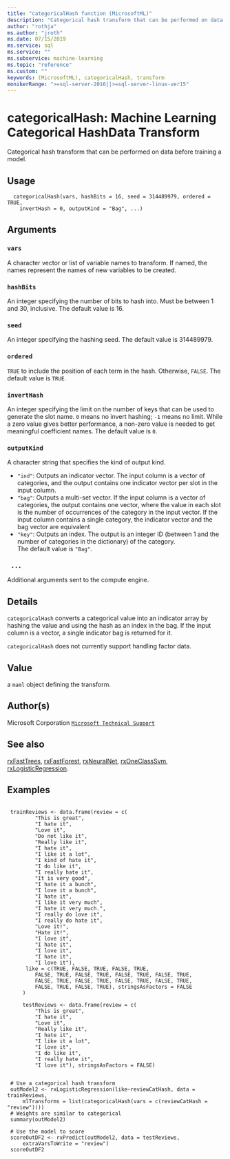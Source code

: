 ```yaml
---
title: "categoricalHash function (MicrosoftML)"
description: "Categorical hash transform that can be performed on data before  training a model."
author: "rothja"
ms.author: "jroth"
ms.date: 07/15/2019
ms.service: sql
ms.service: ""
ms.subservice: machine-learning
ms.topic: "reference"
ms.custom: ""
keywords: (MicrosoftML), categoricalHash, transform
monikerRange: ">=sql-server-2016||>=sql-server-linux-ver15"
---
```



 # categoricalHash: Machine Learning Categorical HashData Transform 
 

Categorical hash transform that can be performed on data before 
training a model.


 ## Usage

```   
  categoricalHash(vars, hashBits = 16, seed = 314489979, ordered = TRUE,
    invertHash = 0, outputKind = "Bag", ...)

```

 ## Arguments



 ### `vars`
 A character vector or list of variable names to transform. If named, the names represent the names of new variables to be created. 



 ### `hashBits`
 An integer specifying the number of bits to hash into.  Must be between 1 and 30, inclusive. The default value is 16. 



 ### `seed`
 An integer specifying the hashing seed. The default value is 314489979. 



 ### `ordered`
 `TRUE` to include the position of each term in the  hash. Otherwise, `FALSE`. The default value is `TRUE`. 



 ### `invertHash`
 An integer specifying the limit on the number of keys  that can be used to generate the slot name. `0` means no invert  hashing; `-1` means no limit. While a zero value gives better  performance, a non-zero value is needed to get meaningful coefficient names. The default value is `0`. 



 ### `outputKind`
 A character string that specifies the kind of output kind.   
*   `"ind"`: Outputs an indicator vector. The input column is a vector   of categories, and the output contains one indicator vector per slot in   the input column.    
*   `"bag"`: Outputs a multi-set vector. If the input column is a  vector of categories, the output contains one vector, where the value in   each slot is the number of occurrences of the category in the input  vector. If the input column contains a single category, the indicator  vector and the bag vector are equivalent   
*   `"key"`: Outputs an index. The output is an integer ID (between 1 and the number of categories in the dictionary) of the category.   
 The default value is `"Bag"`. 



 ### ` ...`
 Additional arguments sent to the compute engine. 



 ## Details

`categoricalHash` converts a categorical value into an indicator
array by hashing the value and using the hash as an index in the bag.  If
the input column is a vector, a single indicator bag is returned for it.

`categoricalHash` does not currently support handling factor data.


 ## Value

a `maml` object defining the transform.

 ## Author(s)

Microsoft Corporation [`Microsoft Technical Support`](https://go.microsoft.com/fwlink/?LinkID=698556&clcid=0x409)



 ## See also

[rxFastTrees](rxFastTrees.md), [rxFastForest](rxFastForest.md),
[rxNeuralNet](rxNeuralNet.md), [rxOneClassSvm](rxOneClassSvm.md),
[rxLogisticRegression](rxLogisticRegression.md).

 ## Examples

 ```

  trainReviews <- data.frame(review = c( 
          "This is great",
          "I hate it",
          "Love it",
          "Do not like it",
          "Really like it",
          "I hate it",
          "I like it a lot",
          "I kind of hate it",
          "I do like it",
          "I really hate it",
          "It is very good",
          "I hate it a bunch",
          "I love it a bunch",
          "I hate it",
          "I like it very much",
          "I hate it very much.",
          "I really do love it",
          "I really do hate it",
          "Love it!",
          "Hate it!",
          "I love it",
          "I hate it",
          "I love it",
          "I hate it",
          "I love it"),
       like = c(TRUE, FALSE, TRUE, FALSE, TRUE,
          FALSE, TRUE, FALSE, TRUE, FALSE, TRUE, FALSE, TRUE,
          FALSE, TRUE, FALSE, TRUE, FALSE, TRUE, FALSE, TRUE, 
          FALSE, TRUE, FALSE, TRUE), stringsAsFactors = FALSE
      )

      testReviews <- data.frame(review = c(
          "This is great",
          "I hate it",
          "Love it",
          "Really like it",
          "I hate it",
          "I like it a lot",
          "I love it",
          "I do like it",
          "I really hate it",
          "I love it"), stringsAsFactors = FALSE)


  # Use a categorical hash transform
  outModel2 <- rxLogisticRegression(like~reviewCatHash, data = trainReviews, 
      mlTransforms = list(categoricalHash(vars = c(reviewCatHash = "review"))))
  # Weights are similar to categorical
  summary(outModel2)

  # Use the model to score
  scoreOutDF2 <- rxPredict(outModel2, data = testReviews, 
      extraVarsToWrite = "review")
  scoreOutDF2
```



